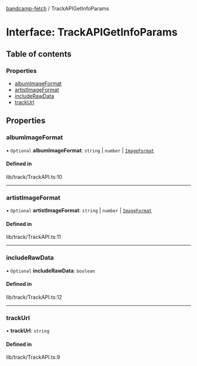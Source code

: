 [bandcamp-fetch](../README.md) / TrackAPIGetInfoParams

# Interface: TrackAPIGetInfoParams

## Table of contents

### Properties

- [albumImageFormat](TrackAPIGetInfoParams.md#albumimageformat)
- [artistImageFormat](TrackAPIGetInfoParams.md#artistimageformat)
- [includeRawData](TrackAPIGetInfoParams.md#includerawdata)
- [trackUrl](TrackAPIGetInfoParams.md#trackurl)

## Properties

### albumImageFormat

• `Optional` **albumImageFormat**: `string` \| `number` \| [`ImageFormat`](ImageFormat.md)

#### Defined in

lib/track/TrackAPI.ts:10

___

### artistImageFormat

• `Optional` **artistImageFormat**: `string` \| `number` \| [`ImageFormat`](ImageFormat.md)

#### Defined in

lib/track/TrackAPI.ts:11

___

### includeRawData

• `Optional` **includeRawData**: `boolean`

#### Defined in

lib/track/TrackAPI.ts:12

___

### trackUrl

• **trackUrl**: `string`

#### Defined in

lib/track/TrackAPI.ts:9

